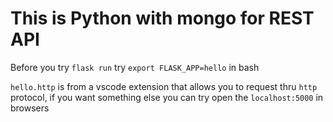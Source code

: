 # This is Python with mongo for REST API

Before you try ``` flask run ``` try ``` export FLASK_APP=hello ``` in bash

```hello.http``` is from a vscode extension that allows you to request thru ```http``` protocol, if you want something else you can
try open the ```localhost:5000``` in browsers